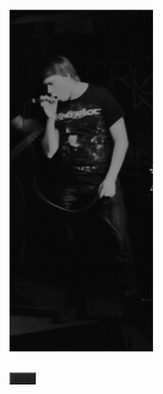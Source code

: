 ![Image of the author in his natural habitat](kuva.png)



##   <button type="button" body style="background-color:#252525;">[Back](index.md)</button>
